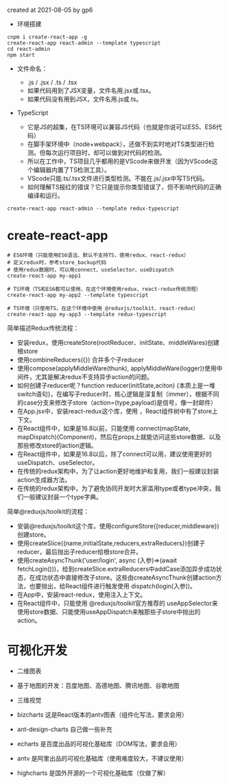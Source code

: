 created at 2021-08-05 by gp6

- 环境搭建
```
cnpm i create-react-app -g
create-react-app react-admin --template typescript
cd react-admin
npm start
```

- 文件命名：
  - .js / .jsx / .ts / .tsx
  - 如果代码用到了JSX变量，文件名用.jsx或.tsx。
  - 如果代码没有用到JSX，文件名用.js或.ts。

- TypeScript
  - 它是JS的超集，在TS环境可以兼容JS代码（也就是你说可以ES5、ES6代码）
  - 在脚手架环境中（node+webpack），还做不到实时地对TS类型进行检测。但每次运行项目时，却可以做到对代码的检测。
  - 所以在工作中，TS项目几乎都用的是VScode来做开发（因为VScode这个编辑器内置了TS检测工具）。
  - VScode只能.ts/.tsx文件进行类型检测。不能在.js/.jsx中写TS代码。
  - 如何理解TS报红的错误？它只是提示你类型错误了，但不影响代码的正确编译和运行。

```
create-react-app react-admin --template redux-typescript
```


# create-react-app
```
# ES6环境（只能使用ES6语法、默认不支持TS，使用redux、react-redux）
# 定义redux时，参考store_backup代码
# 使用redux数据时，可以用connect、useSelector、useDispatch
create-react-app my-app1

# TS环境（TS和ES6都可以使用、在这个环境使用redux、react-redux传统流程）
create-react-app my-app2 --template typescript

# TS环境（只使用TS，在这个环境中使用 @reduxjs/toolkit、react-redux）
create-react-app my-app3 --template redux-typescript
```

简单描述Redux传统流程：
- 安装redux，使用createStore(rootReducer、initState、middleWares)创建根store
- 使用combineReducers({}) 合并多个子reducer
- 使用compose(applyMiddleWare(thunk), applyMiddleWare(logger))使用中间件，尤其是解决redux不支持异步action的问题。
- 如何创建子reducer呢？function reducer(initState,aciton) {本质上是一堆switch语句}，在编写子reducer时，核心逻辑是深复制（immer），根据不同的case分支来修改子store（action={type,payload}是信号，像一封邮件）
- 在App.jsx中，安装react-redux这个库，使用 <Provider store></Provider>，React组件树中有了store上下文。
- 在React组件中，如果是16.8以前，只能使用 connect(mapState, mapDispatch)(Component)，然后在props上就能访问这些store数据、以及那些修改store的action逻辑。
- 在React组件中，如果是16.8以后，除了connect可以用，建议使用更好的 useDispatch、useSelector。
- 在传统的redux架构中，为了让action更好地维护和复用，我们一般建议封装action生成器方法。
- 在传统的redux架构中，为了避免协同开发时大家滥用type或者type冲突，我们一般建议封装一个type字典。

简单@reduxjs/toolkit的流程：
- 安装@reduxjs/toolkit这个库，使用configureStore({reducer,middleware})创建store。
- 使用createSlice({name,initialState,reducers,extraReducers})创建子reducer，最后抛出子reducer给根store合并。
- 使用createAsyncThunk('user/login', async (入参)=>(await fetchLogin()))，给到createSlice.extraReducers中addCase添加异步成功状态，在成功状态中直接修改子store。这些由createAsyncThunk创建action方法，也要抛出，给React组件进行触发使用 dispatch(login(入参))。
- 在App中，安装react-redux，使用<Provider store></Provider>注入上下文。
- 在React组件中，只能使用 @reduxjs/toolkit官方推荐的 useAppSelector来使用store数据、只能使用useAppDispatch来触那些子store中抛出的action。


# 可视化开发

- 二维图表
- 基于地图的开发：百度地图、高德地图、腾讯地图、谷歌地图
- 三维视觉

- bizcharts 这是React版本的antv图表（组件化写法，要求会用）
- ant-design-charts 自己做一些补充
- echarts 是百度出品的可视化基础库（DOM写法，要求会用）

- antv 是阿里出品的可视化基础库（使用难度较大，不建议使用）
- highcharts 是国外开源的一个可视化基础库（仅做了解）
